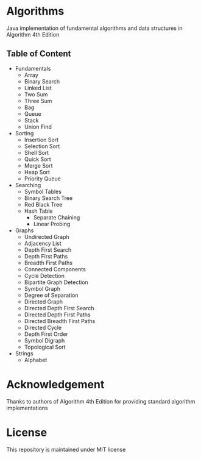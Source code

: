 # Algorithms
Java implementation of fundamental algorithms and data structures in Algorithm 4th Edition

## Table of Content
- Fundamentals
	- Array
	- Binary Search
	- Linked List
	- Two Sum
	- Three Sum
	- Bag
	- Queue
	- Stack
	- Union Find
- Sorting
	- Insertion Sort
	- Selection Sort
	- Shell Sort
	- Quick Sort
	- Merge Sort
	- Heap Sort
	- Priority Queue
- Searching
	- Symbol Tables
	- Binary Search Tree
	- Red Black Tree
	- Hash Table
		- Separate Chaining
		- Linear Probing
- Graphs
    - Undirected Graph
    - Adjacency List
    - Depth First Search
    - Depth First Paths
    - Breadth First Paths
    - Connected Components
    - Cycle Detection
    - Bipartite Graph Detection
    - Symbol Graph
    - Degree of Separation
    - Directed Graph
    - Directed Depth First Search
    - Directed Depth First Paths
    - Directed Breadth First Paths
    - Directed Cycle
    - Depth First Order
    - Symbol Digraph
    - Topological Sort
- Strings
    - Alphabet

# Acknowledgement
Thanks to authors of Algorithm 4th Edition for providing standard algorithm implementations
	
# License

This repository is maintained under MIT license